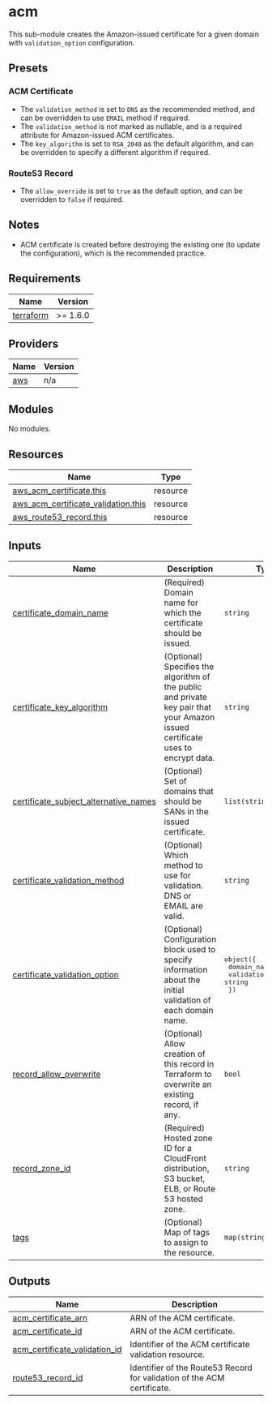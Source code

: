 <!-- BEGIN_TF_DOCS -->
# acm

This sub-module creates the Amazon-issued certificate for a given domain with `validation_option` configuration.

## Presets

### ACM Certificate

- The `validation_method` is set to `DNS` as the recommended method, and can be overridden to use `EMAIL` method if required.
- The `validation_method` is not marked as nullable, and is a required attribute for Amazon-issued ACM certificates.
- The `key_algorithm` is set to `RSA_2048` as the default algorithm, and can be overridden to specify a different algorithm if required.

### Route53 Record

- The `allow_override` is set to `true` as the default option, and can be overridden to `false` if required.

## Notes

- ACM certificate is created before destroying the existing one (to update the configuration), which is the recommended practice.

## Requirements

| Name | Version |
|------|---------|
| <a name="requirement_terraform"></a> [terraform](#requirement\_terraform) | >= 1.6.0 |

## Providers

| Name | Version |
|------|---------|
| <a name="provider_aws"></a> [aws](#provider\_aws) | n/a |

## Modules

No modules.

## Resources

| Name | Type |
|------|------|
| [aws_acm_certificate.this](https://registry.terraform.io/providers/hashicorp/aws/latest/docs/resources/acm_certificate) | resource |
| [aws_acm_certificate_validation.this](https://registry.terraform.io/providers/hashicorp/aws/latest/docs/resources/acm_certificate_validation) | resource |
| [aws_route53_record.this](https://registry.terraform.io/providers/hashicorp/aws/latest/docs/resources/route53_record) | resource |

## Inputs

| Name | Description | Type | Default | Required |
|------|-------------|------|---------|:--------:|
| <a name="input_certificate_domain_name"></a> [certificate\_domain\_name](#input\_certificate\_domain\_name) | (Required) Domain name for which the certificate should be issued. | `string` | n/a | yes |
| <a name="input_certificate_key_algorithm"></a> [certificate\_key\_algorithm](#input\_certificate\_key\_algorithm) | (Optional) Specifies the algorithm of the public and private key pair that your Amazon issued certificate uses to encrypt data. | `string` | `"RSA_2048"` | no |
| <a name="input_certificate_subject_alternative_names"></a> [certificate\_subject\_alternative\_names](#input\_certificate\_subject\_alternative\_names) | (Optional) Set of domains that should be SANs in the issued certificate. | `list(string)` | `[]` | no |
| <a name="input_certificate_validation_method"></a> [certificate\_validation\_method](#input\_certificate\_validation\_method) | (Optional) Which method to use for validation. DNS or EMAIL are valid. | `string` | `"DNS"` | no |
| <a name="input_certificate_validation_option"></a> [certificate\_validation\_option](#input\_certificate\_validation\_option) | (Optional) Configuration block used to specify information about the initial validation of each domain name. | <pre>object({<br>    domain_name       = string<br>    validation_domain = string<br>  })</pre> | `null` | no |
| <a name="input_record_allow_overwrite"></a> [record\_allow\_overwrite](#input\_record\_allow\_overwrite) | (Optional) Allow creation of this record in Terraform to overwrite an existing record, if any. | `bool` | `true` | no |
| <a name="input_record_zone_id"></a> [record\_zone\_id](#input\_record\_zone\_id) | (Required) Hosted zone ID for a CloudFront distribution, S3 bucket, ELB, or Route 53 hosted zone. | `string` | n/a | yes |
| <a name="input_tags"></a> [tags](#input\_tags) | (Optional) Map of tags to assign to the resource. | `map(string)` | `{}` | no |

## Outputs

| Name | Description |
|------|-------------|
| <a name="output_acm_certificate_arn"></a> [acm\_certificate\_arn](#output\_acm\_certificate\_arn) | ARN of the ACM certificate. |
| <a name="output_acm_certificate_id"></a> [acm\_certificate\_id](#output\_acm\_certificate\_id) | ARN of the ACM certificate. |
| <a name="output_acm_certificate_validation_id"></a> [acm\_certificate\_validation\_id](#output\_acm\_certificate\_validation\_id) | Identifier of the ACM certificate validation resource. |
| <a name="output_route53_record_id"></a> [route53\_record\_id](#output\_route53\_record\_id) | Identifier of the Route53 Record for validation of the ACM certificate. |
<!-- END_TF_DOCS -->
